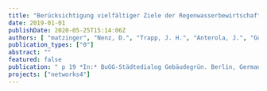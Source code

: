 ```yaml
---
title: "Berücksichtigung vielfältiger Ziele der Regenwasserbewirtschaftung in der Planung - Ergebnisse der BMBF-Projekte KURAS und netWORKS4"
date: 2019-01-01
publishDate: 2020-05-25T15:14:06Z
authors: [ "matzinger", "Nenz, D.", "Trapp, J. H.", "Anterola, J.", "Gunkel, M.", "Reichmann, B.", "rouault", "Funke, F." ]
publication_types: ["0"]
abstract: ""
featured: false
publication: " p 19 *In:* BuGG-Städtedialog Gebäudegrün. Berlin, Germany. 11-12 September 2019"
projects: ["networks4"]
---
```


